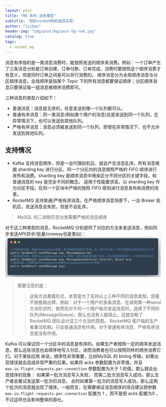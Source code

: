 ```yaml
---
layout: post
title: "MQ 系列 消息模型"
subtitle: '刨析rocketMQ的底层实现'
author: "lichao"
header-img: "img/post/bg/post-bg-rwd.jpg"
catalog: true
tags:
  - rocket_mq
---
```


消息有序指的是一类消息消费时，能按照发送的顺序来消费。例如：一个订单产生了三条消息分别是订单创建、订单付款、订单完成。消费时要按照这个顺序消费才有意义，但是同时订单之间是可以并行消费的。
顺序消息分为全局顺序消息与分区顺序消息，全局顺序是指某个 Topic 下的所有消息都要保证顺序；分区顺序消息只要保证每一组消息被顺序消费即可。

三种消息的类型介绍如下： 
* 普通消息：消息是无序的，任意发送到哪一个队列都可以。 
* 普通有序消息：同一类消息(例如某个用户的消息)总是发送到同一个队列，在异常情况下，也可以发送到其他队列。
* 严格有序消息：消息必须被发送到同一个队列，即使在异常情况下，也不允许发送到其他队列。 
## 支持情况
* Kafka 支持消息顺序，但是一台代理宕机后，就会产生消息乱序。所有消息根据 sharding key 进行分区。同一个分区内的消息按照严格的 FIFO 顺序进行发布和消费。sharding key 是顺序消息中用来区分不同分区的关键字段，和普通消息的 key 是完全不同的概念。 适用于性能要求高，以 sharding key 作为分区字段，在同一个区块中严格的按照 FIFO 原则进行消息发布和消费的场景。
* RocketMQ 支持普通/严格有序消息。在严格顺序消息场景下，一台 Broker 宕机后，发送消息会失败，但是不会乱序。

> MySQL 的二进制日志分发需要严格的消息顺序

对于这三种类型的消息，RocketMQ 分别提供了对应的方法来发送消息，例如同步发送API(异步/批量/oneway也是类似)： 
![有序消息发送](/img/rocketmq/有序消息发送.png)

> 需要注意的是：
>> 这些方法重载形式，本意是为了支持以上三种不同的消息类型。但是不按套路出牌，例如：对于一个用户的多条消息，在调用第一种send方法形式时，依然在对于同一个用户每次发送消息时，选择了不同的队列(MessageQueue)，那么也没有人能阻止。这就忽略了 RocketMQ 团队设计这三个方法的意图。 
>> RocketMQ 客户端的生产者重试机制，只会普通消息有作用。对于普通有序消息、严格有序消息是没有作用。

Kafka 可以保证同一个分区中的消息是有序的。如果生产者按照一定的顺序发送消息，那么这些消息也会顺序地写入分区，进而消费者也可以按照同样的顺序消费它们。对于某些应用
来说，顺序性非常重要，比如MySQL 的 binlog 传输，如果出现错误就会造成非常严重的后果。如果将 acks 参数配置为非零值，并且 ```max.io.flight.requests.per.connection``` 参数配置为大于 1 的值，那么就会出现错序的现象： 如果第一批次消息写入失败， 而第二批次消息写入成功，那么生产者会重试发送第一批次的消息， 此时如果第一批次的消息写入成功，那么这两个批次的消息就出现了错序。一般而言，在需要保证消息顺序的场合建议把参数
```max.io.flight.requests.per.connection``` 配置为 1 ，而不是把 acks 配置为0 ， 不过这样也会影响整体的吞吐。